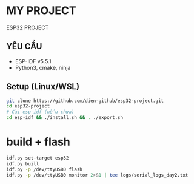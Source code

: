 # MY PROJECT
ESP32 PROJECT

## YÊU CẦU
- ESP-IDF v5.5.1
- Python3, cmake, ninja

## Setup (Linux/WSL)
```bash
git clone https://github.com/dien-github/esp32-project.git
cd esp32-project
# Cài esp-idf (nếu chưa)
cd esp-idf && ./install.sh && . ./export.sh
```

# build + flash
```bash
idf.py set-target esp32
idf.py buill
idf.py -p /dev/ttyUSB0 flash
idf.py -p /dev/ttyUSB0 monitor 2>&1 | tee logs/serial_logs_day2.txt
```